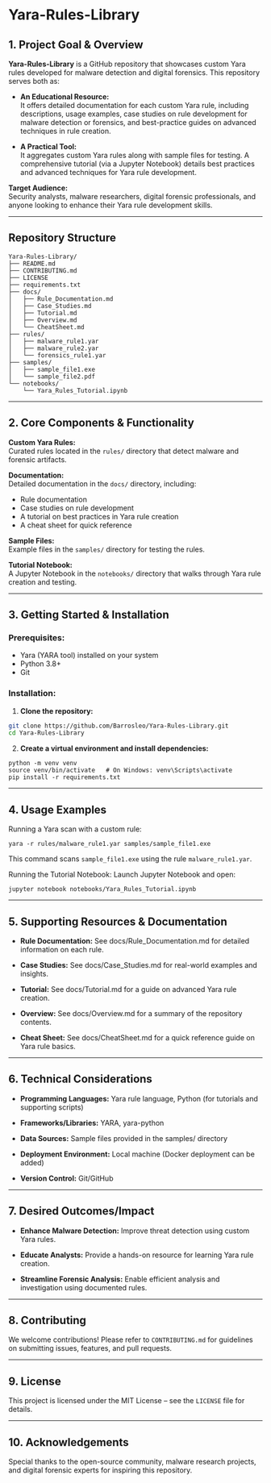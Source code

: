 # Yara-Rules-Library

## 1. Project Goal & Overview

**Yara-Rules-Library** is a GitHub repository that showcases custom Yara rules developed for malware detection and digital forensics. This repository serves both as:

- **An Educational Resource:**  
  It offers detailed documentation for each custom Yara rule, including descriptions, usage examples, case studies on rule development for malware detection or forensics, and best-practice guides on advanced techniques in rule creation.
  
- **A Practical Tool:**  
  It aggregates custom Yara rules along with sample files for testing. A comprehensive tutorial (via a Jupyter Notebook) details best practices and advanced techniques for Yara rule development.

**Target Audience:**  
Security analysts, malware researchers, digital forensic professionals, and anyone looking to enhance their Yara rule development skills.

---

## Repository Structure
```
Yara-Rules-Library/
├── README.md
├── CONTRIBUTING.md
├── LICENSE
├── requirements.txt
├── docs/
│   ├── Rule_Documentation.md
│   ├── Case_Studies.md
│   ├── Tutorial.md
│   ├── Overview.md
│   └── CheatSheet.md
├── rules/
│   ├── malware_rule1.yar
│   ├── malware_rule2.yar
│   └── forensics_rule1.yar
├── samples/
│   ├── sample_file1.exe
│   └── sample_file2.pdf
└── notebooks/
    └── Yara_Rules_Tutorial.ipynb
```

---

## 2. Core Components & Functionality

**Custom Yara Rules:**  
Curated rules located in the `rules/` directory that detect malware and forensic artifacts.

**Documentation:**  
Detailed documentation in the `docs/` directory, including:
- Rule documentation
- Case studies on rule development
- A tutorial on best practices in Yara rule creation
- A cheat sheet for quick reference

**Sample Files:**  
Example files in the `samples/` directory for testing the rules.

**Tutorial Notebook:**  
A Jupyter Notebook in the `notebooks/` directory that walks through Yara rule creation and testing.

---

## 3. Getting Started & Installation

### Prerequisites:
- Yara (YARA tool) installed on your system
- Python 3.8+  
- Git

### Installation:

1. **Clone the repository:**
  ```bash
  git clone https://github.com/Barrosleo/Yara-Rules-Library.git
  cd Yara-Rules-Library
  ```

2. **Create a virtual environment and install dependencies:**
  ```
  python -m venv venv
  source venv/bin/activate   # On Windows: venv\Scripts\activate
  pip install -r requirements.txt
  ```

---

## 4. Usage Examples

Running a Yara scan with a custom rule:
  ```
  yara -r rules/malware_rule1.yar samples/sample_file1.exe
  ```
  This command scans `sample_file1.exe` using the rule `malware_rule1.yar`.

Running the Tutorial Notebook:
Launch Jupyter Notebook and open:
  ```
  jupyter notebook notebooks/Yara_Rules_Tutorial.ipynb
  ```

---

## 5. Supporting Resources & Documentation

- **Rule Documentation:** See docs/Rule_Documentation.md for detailed information on each rule.

- **Case Studies:** See docs/Case_Studies.md for real-world examples and insights.

- **Tutorial:** See docs/Tutorial.md for a guide on advanced Yara rule creation.

- **Overview:** See docs/Overview.md for a summary of the repository contents.

- **Cheat Sheet:** See docs/CheatSheet.md for a quick reference guide on Yara rule basics.

---

## 6. Technical Considerations

- **Programming Languages:** Yara rule language, Python (for tutorials and supporting scripts)

- **Frameworks/Libraries:** YARA, yara-python

- **Data Sources:** Sample files provided in the samples/ directory

- **Deployment Environment:** Local machine (Docker deployment can be added)

- **Version Control:** Git/GitHub

---

## 7. Desired Outcomes/Impact

- **Enhance Malware Detection:** Improve threat detection using custom Yara rules.

- **Educate Analysts:** Provide a hands-on resource for learning Yara rule creation.

- **Streamline Forensic Analysis:** Enable efficient analysis and investigation using documented rules.

---

## 8. Contributing

We welcome contributions! Please refer to `CONTRIBUTING.md` for guidelines on submitting issues, features, and pull requests.

---

## 9. License

This project is licensed under the MIT License – see the `LICENSE` file for details.

---

## 10. Acknowledgements

Special thanks to the open-source community, malware research projects, and digital forensic experts for inspiring this repository.
